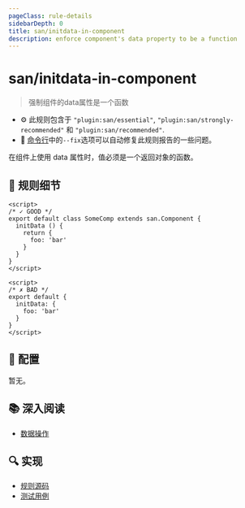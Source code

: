 ```yaml
---
pageClass: rule-details
sidebarDepth: 0
title: san/initdata-in-component
description: enforce component's data property to be a function
---
```

# san/initdata-in-component
> 强制组件的data属性是一个函数

- :gear: 此规则包含于 `"plugin:san/essential"`, `"plugin:san/strongly-recommended"` 和 `"plugin:san/recommended"`.
- :wrench: [命令行](https://eslint.org/docs/user-guide/command-line-interface#fixing-problems)中的`--fix`选项可以自动修复此规则报告的一些问题。

在组件上使用 data 属性时，值必须是一个返回对象的函数。

## :book: 规则细节

<eslint-code-block fix :rules="{'san/initdata-in-component': ['error']}">

```vue
<script>
/* ✓ GOOD */
export default class SomeComp extends san.Component {
  initData () {
    return {
      foo: 'bar'
    }
  }
}
</script>
```

</eslint-code-block>

<eslint-code-block fix :rules="{'san/initdata-in-component': ['error']}">

```vue
<script>
/* ✗ BAD */
export default {
  initData: {
    foo: 'bar'
  }
}
</script>
```

</eslint-code-block>

## :wrench: 配置

暂无。

## :books: 深入阅读

- [数据操作](https://baidu.github.io/san/tutorial/data-method/)

## :mag: 实现

- [规则源码](https://github.com/ecomfe/eslint-plugin-san/blob/main/lib/rules/initdata-in-component.js)
- [测试用例](https://github.com/ecomfe/eslint-plugin-san/tree/main/__tests__/lib/rules/initdata-in-component.test.js)
